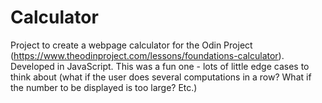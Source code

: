 # Calculator
Project to create a webpage calculator for the Odin Project (https://www.theodinproject.com/lessons/foundations-calculator). Developed in JavaScript. This was a fun one - lots of little edge cases to think about (what if the user does several computations in a row? What if the number to be displayed is too large? Etc.)
